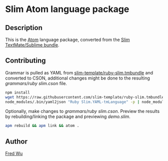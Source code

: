 # Slim Atom language package

## Description

This is the [Atom](http://atom.io/) language package, converted from the [Slim TextMate/Sublime bundle](https://github.com/slim-template/ruby-slim.tmbundle).

## Contributing

Grammar is pulled as YAML from [slim-template/ruby-slim.tmbundle](https://github.com/slim-template/ruby-slim.tmbundle) and converted to CSON, additional changes might be done to the resulting _grammars/ruby slim.cson_ file.

```sh
npm install
wget https://raw.githubusercontent.com/slim-template/ruby-slim.tmbundle/master/Syntaxes/Ruby%20Slim.YAML-tmLanguage
node_modules/.bin/yaml2json "Ruby Slim.YAML-tmLanguage" -p | node_modules/.bin/json2cson --2spaces > "grammars/ruby slim.cson"
```

Optionally, make changes to _grammars/ruby slim.cson_. Preview the results by rebuilding/linking the package and previewing _demo.slim_.

```sh
apm rebuild && apm link && atom .
```

## Author

[Fred Wu](http://fredwu.me/)
